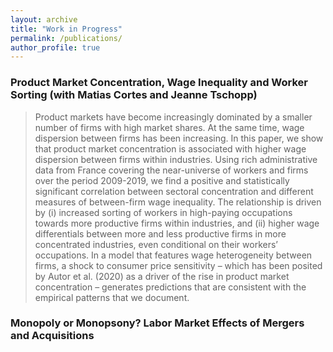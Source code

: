 ```yaml
---
layout: archive
title: "Work in Progress"
permalink: /publications/
author_profile: true
---
```


### Product Market Concentration, Wage Inequality and Worker Sorting (with Matias Cortes and Jeanne Tschopp)
<blockquote>
  <p>
Product markets have become increasingly dominated by a smaller number of firms with high market shares. At the same time, wage dispersion between firms has been increasing. In this paper, we show that product market concentration is associated with higher wage dispersion between firms within industries. Using rich administrative data from France covering the near-universe of workers and firms over the period 2009-2019, we find a positive and statistically significant correlation between sectoral concentration and different measures of between-firm wage inequality. The relationship is driven by (i) increased sorting of workers in high-paying occupations towards more productive firms within industries, and (ii) higher wage differentials between more and less productive firms in more concentrated industries, even conditional on their workers’ occupations. In a model that features wage heterogeneity between firms, a shock to consumer price sensitivity – which has been posited by Autor et al. (2020) as a driver of the rise in product market concentration – generates predictions that are consistent with the empirical patterns that we document.
  </p>
</blockquote>

### Monopoly or Monopsony? Labor Market Effects of Mergers and Acquisitions
